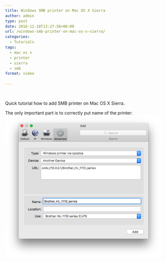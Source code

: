 ```yaml
---
title: Windows SMB printer on Mac OS X Sierra
author: admin
type: post
date: 2016-12-18T13:27:58+00:00
url: /windows-smb-printer-on-mac-os-x-sierra/
categories:
  - Tutorials
tags:
  - mac os x
  - printer
  - sierra
  - smb
format: video

---
```

&nbsp;

Quick tutorial how to add SMB printer on Mac OS X Sierra.

<!--more-->

The only important part is to correctly put name of the printer:  
![](/images/2016/12/Screenshot-2017-05-30-08.41.08.png)
